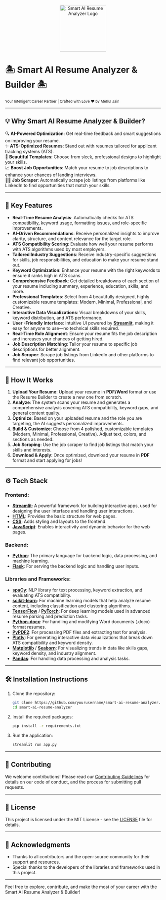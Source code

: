 <p align="center">
  <img src="https://github.com/user-attachments/assets/76906dbc-343d-4267-ace5-048d428fff42" width="150px" alt="Smart AI Resume Analyzer Logo"/>
  <h1>🏝️ Smart AI Resume Analyzer & Builder 🏝️</h1>
  <p><small>Your Intelligent Career Partner | Crafted with Love ❤️ by Mehul Jain</small></p>
</p>

---

## 💡 **Why Smart AI Resume Analyzer & Builder?**

🔍 **AI-Powered Optimization**: Get real-time feedback and smart suggestions on improving your resume.  
✨ **ATS-Optimized Resumes**: Stand out with resumes tailored for applicant tracking systems (ATS).  
🎨 **Beautiful Templates**: Choose from sleek, professional designs to highlight your skills.  
📈 **Boost Job Opportunities**: Match your resume to job descriptions to enhance your chances of landing interviews.  
🧑‍💻 **Job Scraper**: Automatically scrape job listings from platforms like LinkedIn to find opportunities that match your skills.

---

## 🌟 **Key Features**

- **Real-Time Resume Analysis**: Automatically checks for ATS compatibility, keyword usage, formatting issues, and role-specific improvements.
- **AI-Driven Recommendations**: Receive personalized insights to improve clarity, structure, and content relevance for the target role.
- **ATS Compatibility Scoring**: Evaluate how well your resume performs with ATS algorithms used by most employers.
- **Tailored Industry Suggestions**: Receive industry-specific suggestions for skills, job responsibilities, and education to make your resume stand out.
- **Keyword Optimization**: Enhance your resume with the right keywords to ensure it ranks high in ATS scans.
- **Comprehensive Feedback**: Get detailed breakdowns of each section of your resume including summary, experience, education, skills, and more.
- **Professional Templates**: Select from 4 beautifully designed, highly customizable resume templates: Modern, Minimal, Professional, and Creative.
- **Interactive Data Visualizations**: Visual breakdowns of your skills, keyword distribution, and ATS performance.
- **User -Friendly Interface**: Intuitive UI powered by **[Streamlit](https://streamlit.io/)**, making it easy for anyone to use—no technical skills required.
- **Real-Time Role Alignment**: Ensure your resume fits the job description and increases your chances of getting hired.
- **Job Description Matching**: Tailor your resume to specific job descriptions for better alignment.
- **Job Scraper**: Scrape job listings from LinkedIn and other platforms to find relevant job opportunities.

---

## 🚀 **How It Works**

1. **Upload Your Resume**: Upload your resume in **PDF/Word** format or use the Resume Builder to create a new one from scratch.
2. **Analyze**: The system scans your resume and generates a comprehensive analysis covering ATS compatibility, keyword gaps, and general content quality.
3. **Optimize**: Based on your uploaded resume and the role you are targeting, the AI suggests personalized improvements.
4. **Build & Customize**: Choose from 4 polished, customizable templates (Modern, Minimal, Professional, Creative). Adjust text, colors, and sections as needed.
5. **Job Scraping**: Use the job scraper to find job listings that match your skills and interests.
6. **Download & Apply**: Once optimized, download your resume in **PDF** format and start applying for jobs!

---

## ⚙️ **Tech Stack**

### Frontend:
- **[Streamlit](https://streamlit.io/)**: A powerful framework for building interactive apps, used for designing the user interface and handling user interactions.
- **[HTML](https://developer.mozilla.org/en-US/docs/Learn/HTML)**: Provides the basic structure for web pages.
- **[CSS](https://developer.mozilla.org/en-US/docs/Web/CSS)**: Adds styling and layouts to the frontend.
- **[JavaScript](https://developer.mozilla.org/en-US/docs/Learn/JavaScript)**: Enables interactivity and dynamic behavior for the web pages.

### Backend:
- **[Python](https://www.python.org/)**: The primary language for backend logic, data processing, and machine learning.
- **[Flask](https://flask.palletsprojects.com/en/2.0.x/)**: For serving the backend logic and handling user inputs.

### Libraries and Frameworks:
- **[spaCy](https://spacy.io/)**: NLP library for text processing, keyword extraction, and evaluating ATS compatibility.
- **[scikit-learn](https://scikit-learn.org/)**: For machine learning models that help analyze resume content, including classification and clustering algorithms.
- **[TensorFlow](https://www.tensorflow.org/)** / **[PyTorch](https://pytorch.org/)**: For deep learning models used in advanced resume parsing and prediction tasks.
- **[Python-docx](https://python-docx.readthedocs.io/en/latest/)**: For handling and modifying Word documents (.docx) format resumes.
- **[PyPDF2](https://pythonhosted.org/PyPDF2/)**: For processing PDF files and extracting text for analysis.
- **[Plotly](https://plotly.com/python/)**: For generating interactive data visualizations that break down ATS compatibility and keyword density.
- **[Matplotlib](https://matplotlib.org/)** / **[Seaborn](https://seaborn.pydata.org/)**: For visualizing trends in data like skills gaps, keyword density, and industry alignment.
- **[Pandas](https://pandas.pydata.org/)**: For handling data processing and analysis tasks.

---

## 🛠️ **Installation Instructions**

1. Clone the repository:
   ```bash
   git clone https://github.com/yourusername/smart-ai-resume-analyzer.git
   cd smart-ai-resume-analyzer
   ```
2. Install the required packages:
   ```bash
   pip install -r requirements.txt
   ```
3. Run the application:
   ```bash
   streamlit run app.py
   ```

---

## 📄 **Contributing**

We welcome contributions! Please read our [Contributing Guidelines](CONTRIBUTING.md) for details on our code of conduct, and the process for submitting pull requests.

---

## 📜 **License**

This project is licensed under the MIT License - see the [LICENSE](LICENSE) file for details.

---

## 🙏 **Acknowledgments**

- Thanks to all contributors and the open-source community for their support and resources.
- Special thanks to the developers of the libraries and frameworks used in this project.

---

Feel free to explore, contribute, and make the most of your career with the Smart AI Resume Analyzer & Builder!
